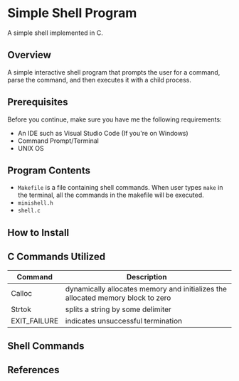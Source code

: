 # Simple Shell Program
A simple shell implemented in C.

## Overview
A simple interactive shell program that prompts the user for a command, parse the command, and then executes it with a child process.

## Prerequisites
Before you continue, make sure you have me the following requirements:
  * An IDE such as Visual Studio Code (If you're on Windows)
  * Command Prompt/Terminal
  * UNIX OS
  
## Program Contents
  * `Makefile` is a file containing shell commands.  When user types `make` in the terminal, all the commands in the makefile will be executed.
  * `minishell.h`
  * `shell.c`
  
## How to Install


## C Commands Utilized
| Command | Description |
|-------- | ----------- |
| Calloc  | dynamically allocates memory and initializes the allocated memory block to zero |
| Strtok  | splits a string by some delimiter |
| EXIT_FAILURE | indicates unsuccessful termination |


## Shell Commands

## References


